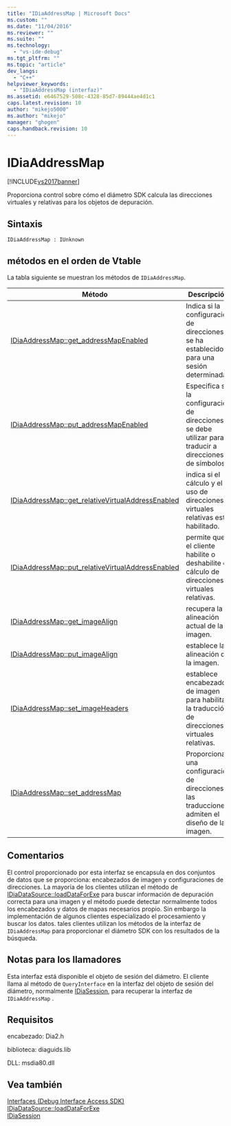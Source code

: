 ```yaml
---
title: "IDiaAddressMap | Microsoft Docs"
ms.custom: ""
ms.date: "11/04/2016"
ms.reviewer: ""
ms.suite: ""
ms.technology: 
  - "vs-ide-debug"
ms.tgt_pltfrm: ""
ms.topic: "article"
dev_langs: 
  - "C++"
helpviewer_keywords: 
  - "IDiaAddressMap (interfaz)"
ms.assetid: e6467529-508c-4328-85d7-89444ae4d1c1
caps.latest.revision: 10
author: "mikejo5000"
ms.author: "mikejo"
manager: "ghogen"
caps.handback.revision: 10
---
```

# IDiaAddressMap
[!INCLUDE[vs2017banner](../../code-quality/includes/vs2017banner.md)]

Proporciona control sobre cómo el diámetro SDK calcula las direcciones virtuales y relativas para los objetos de depuración.  
  
## Sintaxis  
  
```  
IDiaAddressMap : IUnknown  
```  
  
## métodos en el orden de Vtable  
 La tabla siguiente se muestran los métodos de `IDiaAddressMap`.  
  
|Método|Descripción|  
|------------|-----------------|  
|[IDiaAddressMap::get\_addressMapEnabled](../../debugger/debug-interface-access/idiaaddressmap-get-addressmapenabled.md)|Indica si la configuración de direcciones se ha establecido para una sesión determinada.|  
|[IDiaAddressMap::put\_addressMapEnabled](../../debugger/debug-interface-access/idiaaddressmap-put-addressmapenabled.md)|Especifica si la configuración de direcciones se debe utilizar para traducir a direcciones de símbolos.|  
|[IDiaAddressMap::get\_relativeVirtualAddressEnabled](../../debugger/debug-interface-access/idiaaddressmap-get-relativevirtualaddressenabled.md)|indica si el cálculo y el uso de direcciones virtuales relativas está habilitado.|  
|[IDiaAddressMap::put\_relativeVirtualAddressEnabled](../../debugger/debug-interface-access/idiaaddressmap-put-relativevirtualaddressenabled.md)|permite que el cliente habilite o deshabilite el cálculo de direcciones virtuales relativas.|  
|[IDiaAddressMap::get\_imageAlign](../../debugger/debug-interface-access/idiaaddressmap-get-imagealign.md)|recupera la alineación actual de la imagen.|  
|[IDiaAddressMap::put\_imageAlign](../../debugger/debug-interface-access/idiaaddressmap-put-imagealign.md)|establece la alineación de la imagen.|  
|[IDiaAddressMap::set\_imageHeaders](../../debugger/debug-interface-access/idiaaddressmap-set-imageheaders.md)|establece encabezados de imagen para habilitar la traducción de direcciones virtuales relativas.|  
|[IDiaAddressMap::set\_addressMap](../../debugger/debug-interface-access/idiaaddressmap-set-addressmap.md)|Proporciona una configuración de direcciones las traducciones admiten el diseño de la imagen.|  
  
## Comentarios  
 El control proporcionado por esta interfaz se encapsula en dos conjuntos de datos que se proporciona: encabezados de imagen y configuraciones de direcciones.  La mayoría de los clientes utilizan el método de [IDiaDataSource::loadDataForExe](../../debugger/debug-interface-access/idiadatasource-loaddataforexe.md) para buscar información de depuración correcta para una imagen y el método puede detectar normalmente todos los encabezados y datos de mapas necesarios propio.  Sin embargo la implementación de algunos clientes especializado el procesamiento y buscar los datos.  tales clientes utilizan los métodos de la interfaz de `IDiaAddressMap` para proporcionar el diámetro SDK con los resultados de la búsqueda.  
  
## Notas para los llamadores  
 Esta interfaz está disponible el objeto de sesión del diámetro.  El cliente llama al método de `QueryInterface` en la interfaz del objeto de sesión del diámetro, normalmente [IDiaSession](../../debugger/debug-interface-access/idiasession.md), para recuperar la interfaz de `IDiaAddressMap` .  
  
## Requisitos  
 encabezado: Dia2.h  
  
 biblioteca: diaguids.lib  
  
 DLL: msdia80.dll  
  
## Vea también  
 [Interfaces \(Debug Interface Access SDK\)](../../debugger/debug-interface-access/interfaces-debug-interface-access-sdk.md)   
 [IDiaDataSource::loadDataForExe](../../debugger/debug-interface-access/idiadatasource-loaddataforexe.md)   
 [IDiaSession](../../debugger/debug-interface-access/idiasession.md)
